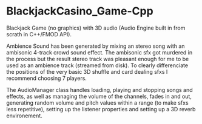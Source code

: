 # BlackjackCasino_Game-Cpp
Blackjack Game (no graphics) with 3D audio (Audio Engine built in from scrath in C++/FMOD API).

Ambience Sound has been generated by mixing an stereo song with an ambisonic 4-track crowd sound effect. The ambisonic sfx got murdered in the process but the result stereo track was pleasant enough for me to be used as an ambience track (streamed from disk). To clearly differenciate the positions of the very basic 3D shuffle and card dealing sfxs I recommend choosing 7 players.

The AudioManager class handles loading, playing and stopping songs and effects, as well as managing the volume of the channels, fades in and out, generating random volume and pitch values within a range (to make sfxs less repetitive), setting up the listener properties and setting up a 3D reverb environement.
